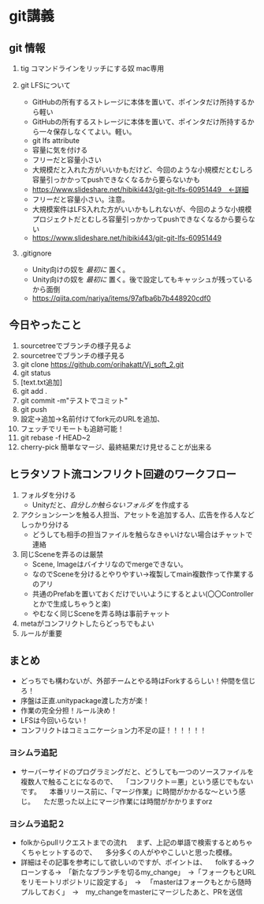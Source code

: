# git講義
## git 情報
 1. tig コマンドラインをリッチにする奴 mac専用
 1. git LFSについて
    - GitHubの所有するストレージに本体を置いて、ポインタだけ所持するから軽い
    - GitHubの所有するストレージに本体を置いて、ポインタだけ所持するから一々保存しなくてよい。軽い。
    - git lfs attribute
    - 容量に気を付ける
    - フリーだと容量小さい
    - 大規模だと入れた方がいいかもだけど、今回のような小規模だとむしろ容量引っかかってpushできなくなるから要らないかも
    * https://www.slideshare.net/hibiki443/git-git-lfs-60951449　←詳細
    - フリーだと容量小さい。注意。
    - 大規模案件はLFS入れた方がいいかもしれないが、今回のような小規模プロジェクトだとむしろ容量引っかかってpushできなくなるから要らない
    * https://www.slideshare.net/hibiki443/git-git-lfs-60951449
   
1. .gitignore
    - Unity向けの奴を _最初に_ 置く。
    - Unity向けの奴を _最初に_ 置く。後で設定してもキャッシュが残っているから面倒
    - https://qiita.com/nariya/items/97afba6b7b448920cdf0

## 今日やったこと
1. sourcetreeでブランチの様子見るよ
1. sourcetreeでブランチの様子見る
 1. git clone https://github.com/orihakatt/Vj_soft_2.git
 1. git status
 1. [text.txt追加]
 1. git add .
 1. git commit -m"テストでコミット"
 1. git push
 1. 設定→追加→名前付けてfork元のURLを追加、
 1. フェッチでリモートも追跡可能！
 1. git rebase -f HEAD~2
 1. cherry-pick 簡単なマージ、最終結果だけ見せることが出来る

## ヒラタソフト流コンフリクト回避のワークフロー
1. フォルダを分ける
    - Unityだと、_自分しか触らないフォルダ_ を作成する
1. アクションシーンを触る人担当、アセットを追加する人、広告を作る人などしっかり分ける
    - どうしても相手の担当ファイルを触らなきゃいけない場合はチャットで連絡
1. 同じSceneを弄るのは厳禁
    - Scene, Imageはバイナリなのでmergeできない。
    - なのでSceneを分けるとやりやすい→複製してmain複数作って作業するのアリ
    - 共通のPrefabを置いておくだけでいいようにするとよい(〇〇Controllerとかで生成しちゃうと楽)
    - やむなく同じSceneを弄る時は事前チャット
1. metaがコンフリクトしたらどっちでもよい
1. ルールが重要

## まとめ
- どっちでも構わないが、外部チームとやる時はForkするらしい！仲間を信じろ！
- 序盤は正直.unitypackage渡した方が楽！
- 作業の完全分担！ルール決め！
- LFSは今回いらない！
- コンフリクトはコミュニケーション力不足の証！！！！！！

### ヨシムラ追記
- サーバーサイドのプログラミングだと、どうしても一つのソースファイルを複数人で触ることになるので、
　「コンフリクト＝悪」という感じでもないです。
　本番リリース前に、「マージ作業」に時間がかかるな〜という感じ。
　ただ思った以上にマージ作業には時間がかかりますorz


### ヨシムラ追記２
- folkからpullリクエストまでの流れ
　まず、上記の単語で検索するとめちゃくちゃヒットするので、
　多分多くの人がややこしいと思った模様。
　
- 詳細はその記事を参考にして欲しいのですが、ポイントは、
　folkする→クローンする→　「新たなブランチを切るmy_change」　→「フォークもとURLをリモートリポジトリに設定する」　→ 
　「masterはフォークもとから随時プルしておく」　→　my_changeをmasterにマージしたあと、PRを送信

